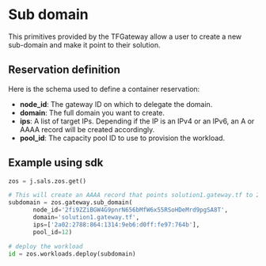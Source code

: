 # Sub domain

This primitives provided by the TFGateway allow a user to create a new sub-domain and make it point to their solution.

## Reservation definition

Here is the schema used to define a container reservation:

* **node_id**: The gateway ID on which to delegate the domain.
* **domain**: The full domain you want to create.
* **ips**: A list of target IPs. Depending if the IP is an IPv4 or an IPv6, an A or AAAA record will be created accordingly.
* **pool_id**: The capacity pool ID to use to provision the workload.

## Example using sdk

``` python
zos = j.sals.zos.get()

# This will create an AAAA record that points solution1.gateway.tf to 2a02:2788:864:1314:9eb6:d0ff:fe97:764b
subdomain = zos.gateway.sub_domain(
       node_id='2fi9ZZiBGW4G9pnrN656bMfW6x55RSoHDeMrd9pgSA8T',
       domain='solution1.gateway.tf',
       ips=['2a02:2788:864:1314:9eb6:d0ff:fe97:764b'],
       pool_id=12)

# deploy the workload
id = zos.workloads.deploy(subdomain)
```

